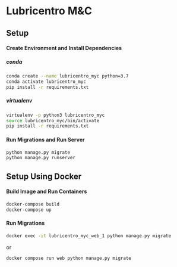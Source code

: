 # Lubricentro M&C

## Setup

#### Create Environment and Install Dependencies

##### conda
```bash
conda create --name lubricentro_myc python=3.7
conda activate lubricentro_myc
pip install -r requirements.txt
```

##### virtualenv
```bash
virtualenv -p python3 lubricentro_myc
source lubricentro_myc/bin/activate
pip install -r requirements.txt
```

#### Run Migrations and Run Server
```bash
python manage.py migrate
python manage.py runserver
```

## Setup Using Docker

#### Build Image and Run Containers
```bash
docker-compose build
docker-compose up
```

#### Run Migrations
```bash
docker exec -it lubricentro_myc_web_1 python manage.py migrate
```
or
```bash
docker compose run web python manage.py migrate
```